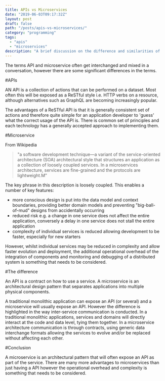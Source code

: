 ```yaml
---
title: APIs vs Microservices
date: "2019-06-03T09:17:32Z"
layout: post
draft: false
path: "/posts/apis-vs-microservices/"
category: "programming"
tags:
  - "apis"
  - "microservices"
description: "A brief discussion on the difference and similarities of APIs and Microservices"
---
```


The terms API and microservice often get interchanged and mixed in a conversation, however there are some significant differences in the terms.

#APIs

AN API is a collection of actions that can be performed on a dataset. Most often this will be exposed as a ReSTful style i.e. HTTP verbs on a resource, although alternatives such as GraphQL are becoming increasingly popular.

The advantages of a ReSTful API is that it is generally consistent set of actions and therefore quite simple for an application developer to 'guess' what the correct usage of the API is. There is common set of principles and each technology has a generally accepted approach to implementing them.

#Microservice

From Wikipedia

> "a software development technique—a variant of the service-oriented architecture (SOA) architectural style that structures an application as a collection of loosely coupled services. In a microservices architecture, services are fine-grained and the protocols are lightweight.M"

The key phrase in this description is loosely coupled. This enables a number of key features:

- more conscious design is put into the data model and context boundaries, providing better domain models and preventing "big-ball-of-mud" designs from accidentally occurring
- reduced risk e.g. a change in one service does not affect the entire application, conversely a delay in one service does not stall the entire application
- complexity of individual services is reduced allowing development to be faster, especially for new starters

However, whilst individual services may be reduced in complexity and allow faster evolution and deployment, the additional operational overhead of the integration of components and monitoring and debugging of a distributed system is something that needs to be considered.

#The difference

An API is a contract on how to use a service. A microservice is an architectural design pattern that separates applications into multiple physical components.

A traditional monolithic application can expose an API (or several) and a microservice will usually expose an API. However the difference is highlighted in the way inter-service communication is conducted. In a traditional monolithic applications, services and domains will directly interact at the code and data level, tying them together. In a microservice architecture communication is through contracts, using generic data interchange formats allowing the services to evolve and/or be replaced without affecting each other.

#Conclusion

A microservice is an architectural pattern that will often expose an API as part of the service. There are many more advantages to microservices than just having a API however the operational overhead and complexity is something that needs to be considered.
